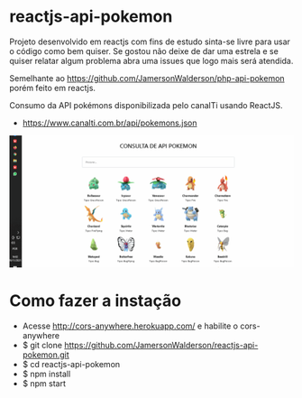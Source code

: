 # reactjs-api-pokemon
Projeto desenvolvido em reactjs com fins de estudo sinta-se livre para usar o código como bem quiser. Se gostou não deixe de dar uma estrela e se quiser relatar algum problema abra uma issues que logo mais será atendida.

Semelhante ao https://github.com/JamersonWalderson/php-api-pokemon porém feito em reactjs.

Consumo da API pokémons disponibilizada pelo canalTi usando ReactJS.
- https://www.canalti.com.br/api/pokemons.json

![Demo](https://github.com/JamersonWalderson/reactjs-api-pokemon/blob/main/demo.gif)

# Como fazer a instação
- Acesse http://cors-anywhere.herokuapp.com/ e habilite o cors-anywhere
- $ git clone https://github.com/JamersonWalderson/reactjs-api-pokemon.git
- $ cd reactjs-api-pokemon
- $ npm install
- $ npm start

